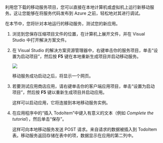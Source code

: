 
利用您下载的移动服务项目，您可以直接在本地计算机或虚拟机上运行新移动服务。这让您能够在将服务代码发布到 Azure 之前，轻松地对其进行调试。

在本节中，您将针对本地运行的移动服务，测试您的新应用。

1. 浏览到您保存压缩项目文件的位置，在计算机上展开文件，并在 Visual Studio 中打开解决方案文件。

2. 在 Visual Studio 的解决方案资源管理器中，右键单击你的服务项目，单击“设置为启动项目”，然后按 **F5** 键在本地重新生成项目并启动移动服务。

    ![](./media/mobile-services-dotnet-backend-test-local-service-dotnet/mobile-service-startup.png)

    移动服务成功启动之后，将显示一个网页。

3. 若要测试应用商店应用，请右键单击你的客户端应用项目，单击“设置为启动项目”，然后按 **F5** 键以重新生成项目并启动应用。

    这样可以启动应用，它将连接到本地移动服务实例。	

4. 在应用程序中的“插入 TodoItem”中键入有意义的文本（例如 _Complete the tutorial_），然后单击“保存”。

    这样可向本地移动服务发送 POST 请求。来自请求的数据被插入到 TodoItem 表。移动服务返回存储在表中的项，数据显示在应用的第二列中。

<!---HONumber=71-->